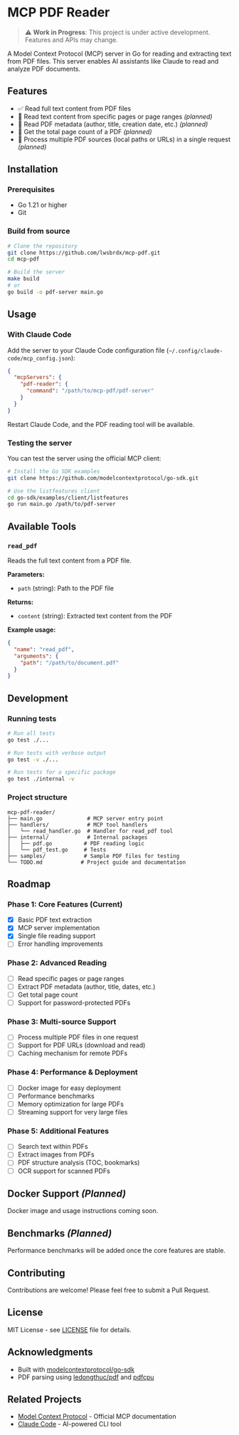 # MCP PDF Reader

> ⚠️ **Work in Progress**: This project is under active development. Features and APIs may change.

A Model Context Protocol (MCP) server in Go for reading and extracting text from PDF files. This server enables AI assistants like Claude to read and analyze PDF documents.

## Features

- ✅ Read full text content from PDF files
- 🔄 Read text content from specific pages or page ranges *(planned)*
- 🔄 Read PDF metadata (author, title, creation date, etc.) *(planned)*
- 🔄 Get the total page count of a PDF *(planned)*
- 🔄 Process multiple PDF sources (local paths or URLs) in a single request *(planned)*

## Installation

### Prerequisites

- Go 1.21 or higher
- Git

### Build from source

```bash
# Clone the repository
git clone https://github.com/lwsbrdx/mcp-pdf.git
cd mcp-pdf

# Build the server
make build
# or
go build -o pdf-server main.go
```

## Usage

### With Claude Code

Add the server to your Claude Code configuration file (`~/.config/claude-code/mcp_config.json`):

```json
{
  "mcpServers": {
    "pdf-reader": {
      "command": "/path/to/mcp-pdf/pdf-server"
    }
  }
}
```

Restart Claude Code, and the PDF reading tool will be available.

### Testing the server

You can test the server using the official MCP client:

```bash
# Install the Go SDK examples
git clone https://github.com/modelcontextprotocol/go-sdk.git

# Use the listfeatures client
cd go-sdk/examples/client/listfeatures
go run main.go /path/to/pdf-server
```

## Available Tools

### `read_pdf`

Reads the full text content from a PDF file.

**Parameters:**
- `path` (string): Path to the PDF file

**Returns:**
- `content` (string): Extracted text content from the PDF

**Example usage:**
```json
{
  "name": "read_pdf",
  "arguments": {
    "path": "/path/to/document.pdf"
  }
}
```

## Development

### Running tests

```bash
# Run all tests
go test ./...

# Run tests with verbose output
go test -v ./...

# Run tests for a specific package
go test ./internal -v
```

### Project structure

```
mcp-pdf-reader/
├── main.go              # MCP server entry point
├── handlers/            # MCP tool handlers
│   └── read_handler.go  # Handler for read_pdf tool
├── internal/            # Internal packages
│   ├── pdf.go          # PDF reading logic
│   └── pdf_test.go     # Tests
├── samples/            # Sample PDF files for testing
└── TODO.md            # Project guide and documentation
```

## Roadmap

### Phase 1: Core Features (Current)
- [x] Basic PDF text extraction
- [x] MCP server implementation
- [x] Single file reading support
- [ ] Error handling improvements

### Phase 2: Advanced Reading
- [ ] Read specific pages or page ranges
- [ ] Extract PDF metadata (author, title, dates, etc.)
- [ ] Get total page count
- [ ] Support for password-protected PDFs

### Phase 3: Multi-source Support
- [ ] Process multiple PDF files in one request
- [ ] Support for PDF URLs (download and read)
- [ ] Caching mechanism for remote PDFs

### Phase 4: Performance & Deployment
- [ ] Docker image for easy deployment
- [ ] Performance benchmarks
- [ ] Memory optimization for large PDFs
- [ ] Streaming support for very large files

### Phase 5: Additional Features
- [ ] Search text within PDFs
- [ ] Extract images from PDFs
- [ ] PDF structure analysis (TOC, bookmarks)
- [ ] OCR support for scanned PDFs

## Docker Support *(Planned)*

Docker image and usage instructions coming soon.

## Benchmarks *(Planned)*

Performance benchmarks will be added once the core features are stable.

## Contributing

Contributions are welcome! Please feel free to submit a Pull Request.

## License

MIT License - see [LICENSE](LICENSE) file for details.

## Acknowledgments

- Built with [modelcontextprotocol/go-sdk](https://github.com/modelcontextprotocol/go-sdk)
- PDF parsing using [ledongthuc/pdf](https://github.com/ledongthuc/pdf) and [pdfcpu](https://github.com/pdfcpu/pdfcpu)

## Related Projects

- [Model Context Protocol](https://modelcontextprotocol.io) - Official MCP documentation
- [Claude Code](https://claude.com/claude-code) - AI-powered CLI tool
